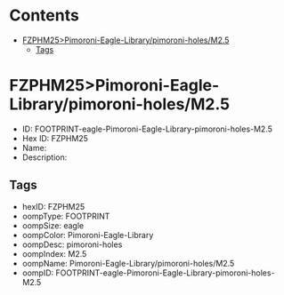 



Contents
========

* [FZPHM25>Pimoroni-Eagle-Library/pimoroni-holes/M2.5](#fzphm25pimoroni-eagle-librarypimoroni-holesm25)
	* [Tags](#tags)

# FZPHM25>Pimoroni-Eagle-Library/pimoroni-holes/M2.5

- ID: FOOTPRINT-eagle-Pimoroni-Eagle-Library-pimoroni-holes-M2.5
- Hex ID: FZPHM25
- Name: 
- Description: 

## Tags

- hexID: FZPHM25
- oompType: FOOTPRINT
- oompSize: eagle
- oompColor: Pimoroni-Eagle-Library
- oompDesc: pimoroni-holes
- oompIndex: M2.5
- oompName: Pimoroni-Eagle-Library/pimoroni-holes/M2.5
- oompID: FOOTPRINT-eagle-Pimoroni-Eagle-Library-pimoroni-holes-M2.5
